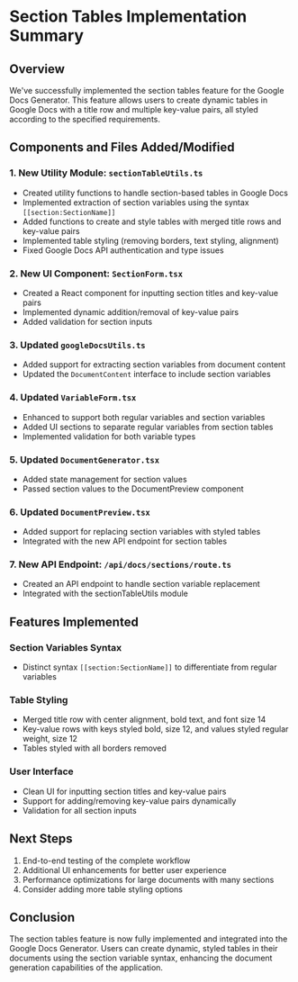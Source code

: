 # Section Tables Implementation Summary

## Overview
We've successfully implemented the section tables feature for the Google Docs Generator. This feature allows users to create dynamic tables in Google Docs with a title row and multiple key-value pairs, all styled according to the specified requirements.

## Components and Files Added/Modified

### 1. New Utility Module: `sectionTableUtils.ts`
- Created utility functions to handle section-based tables in Google Docs
- Implemented extraction of section variables using the syntax `[[section:SectionName]]`
- Added functions to create and style tables with merged title rows and key-value pairs
- Implemented table styling (removing borders, text styling, alignment)
- Fixed Google Docs API authentication and type issues

### 2. New UI Component: `SectionForm.tsx`
- Created a React component for inputting section titles and key-value pairs
- Implemented dynamic addition/removal of key-value pairs
- Added validation for section inputs

### 3. Updated `googleDocsUtils.ts`
- Added support for extracting section variables from document content
- Updated the `DocumentContent` interface to include section variables

### 4. Updated `VariableForm.tsx`
- Enhanced to support both regular variables and section variables
- Added UI sections to separate regular variables from section tables
- Implemented validation for both variable types

### 5. Updated `DocumentGenerator.tsx`
- Added state management for section values
- Passed section values to the DocumentPreview component

### 6. Updated `DocumentPreview.tsx`
- Added support for replacing section variables with styled tables
- Integrated with the new API endpoint for section tables

### 7. New API Endpoint: `/api/docs/sections/route.ts`
- Created an API endpoint to handle section variable replacement
- Integrated with the sectionTableUtils module

## Features Implemented

### Section Variables Syntax
- Distinct syntax `[[section:SectionName]]` to differentiate from regular variables

### Table Styling
- Merged title row with center alignment, bold text, and font size 14
- Key-value rows with keys styled bold, size 12, and values styled regular weight, size 12
- Tables styled with all borders removed

### User Interface
- Clean UI for inputting section titles and key-value pairs
- Support for adding/removing key-value pairs dynamically
- Validation for all section inputs

## Next Steps
1. End-to-end testing of the complete workflow
2. Additional UI enhancements for better user experience
3. Performance optimizations for large documents with many sections
4. Consider adding more table styling options

## Conclusion
The section tables feature is now fully implemented and integrated into the Google Docs Generator. Users can create dynamic, styled tables in their documents using the section variable syntax, enhancing the document generation capabilities of the application.
